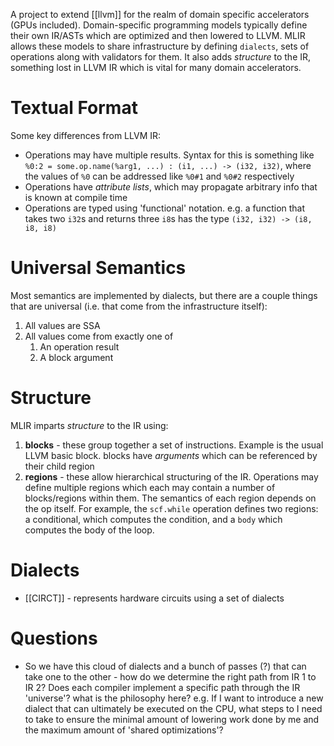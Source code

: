 A project to extend [[llvm]] for the realm of domain specific accelerators (GPUs included). Domain-specific programming models typically define their own IR/ASTs which are optimized and then lowered to LLVM. MLIR allows these models to share infrastructure by defining `dialects`, sets of operations along with validators for them. It also adds *structure* to the IR, something lost in LLVM IR which is vital for many domain accelerators.

# Textual Format
Some key differences from LLVM IR:
- Operations may have multiple results. Syntax for this is something like `%0:2 = some.op.name(%arg1, ...) : (i1, ...) -> (i32, i32)`, where the values of `%0` can be addressed like `%0#1` and `%0#2` respectively
- Operations have *attribute lists*, which may propagate arbitrary info that is known at compile time
- Operations are typed using 'functional' notation. e.g.  a function that takes two `i32`s and returns three `i8`s has the type `(i32, i32) -> (i8, i8, i8)`

# Universal Semantics
Most semantics are implemented by dialects, but there are a couple things that are universal (i.e. that come from the infrastructure itself):
1. All values are SSA
2. All values come from exactly one of
	1. An operation result
	2. A block argument

# Structure
MLIR imparts *structure* to the IR using:
1. **blocks** - these group together a set of instructions. Example is the usual LLVM basic block. blocks have *arguments* which can be referenced by their child region
2. **regions** - these allow hierarchical structuring of the IR. Operations may define multiple regions which each may contain a number of blocks/regions within them. The semantics of each region depends on the op itself. For example, the `scf.while` operation defines two regions: a conditional, which computes the condition, and a `body` which computes the body of the loop.

# Dialects
- [[CIRCT]] - represents hardware circuits using a set of dialects
# Questions
- So we have this cloud of dialects and a bunch of passes (?) that can take one to the other - how do we determine the right path from IR 1 to IR 2? Does each compiler implement a specific path through the IR 'universe'? what is the philosophy here? e.g. If I want to introduce a new dialect that can ultimately be executed on the CPU, what steps to I need to take to ensure the minimal amount of lowering work done by me and the maximum amount of 'shared optimizations'?